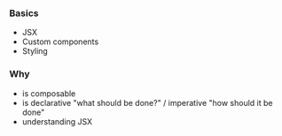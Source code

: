 ### Basics
- JSX
- Custom components
- Styling

### Why
- is composable
- is declarative "what should be done?" / imperative "how should it be done"
- understanding JSX